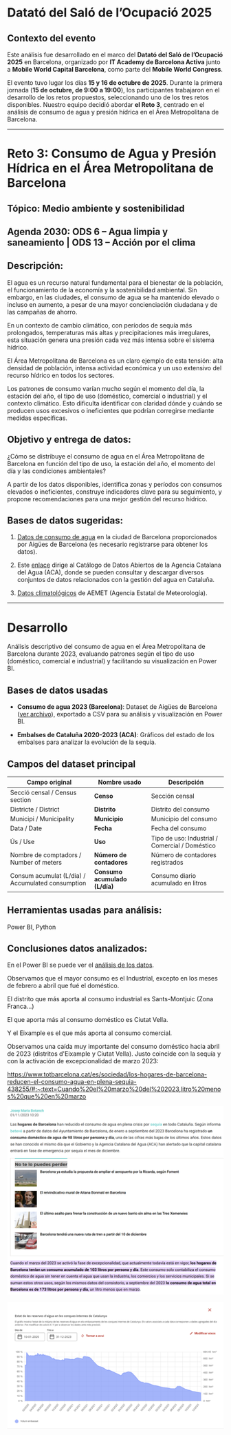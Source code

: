 # Datató del Saló de l’Ocupació 2025

## Contexto del evento

Este análisis fue desarrollado en el marco del **Datató del Saló de l’Ocupació 2025** en Barcelona, organizado por **IT Academy de Barcelona Activa** junto a **Mobile World Capital Barcelona**, como parte del **Mobile World Congress**.  

El evento tuvo lugar los días **15 y 16 de octubre de 2025**. Durante la primera jornada (**15 de octubre, de 9:00 a 19:00**), los participantes trabajaron en el desarrollo de los retos propuestos, seleccionando uno de los tres retos disponibles. Nuestro equipo decidió abordar **el Reto 3**, centrado en el análisis de consumo de agua y presión hídrica en el Área Metropolitana de Barcelona.

---

# Reto 3: Consumo de Agua y Presión Hídrica en el Área Metropolitana de Barcelona

## Tópico: Medio ambiente y sostenibilidad
## Agenda 2030: ODS 6 – Agua limpia y saneamiento | ODS 13 – Acción por el clima

## Descripción:

El agua es un recurso natural fundamental para el bienestar de la población, el funcionamiento de la economía y la sostenibilidad ambiental. Sin embargo, en las ciudades, el consumo de agua se ha mantenido elevado o incluso en aumento, a pesar de una mayor concienciación ciudadana y de las campañas de ahorro.

En un contexto de cambio climático, con períodos de sequía más prolongados, temperaturas más altas y precipitaciones más irregulares, esta situación genera una presión cada vez más intensa sobre el sistema hídrico.

El Área Metropolitana de Barcelona es un claro ejemplo de esta tensión: alta densidad de población, intensa actividad económica y un uso extensivo del recurso hídrico en todos los sectores.

Los patrones de consumo varían mucho según el momento del día, la estación del año, el tipo de uso (doméstico, comercial o industrial) y el contexto climático. Esto dificulta identificar con claridad dónde y cuándo se producen usos excesivos o ineficientes que podrían corregirse mediante medidas específicas.

## Objetivo y entrega de datos:

¿Cómo se distribuye el consumo de agua en el Área Metropolitana de Barcelona en función del tipo de uso, la estación del año, el momento del día y las condiciones ambientales?

A partir de los datos disponibles, identifica zonas y períodos con consumos elevados o ineficientes, construye indicadores clave para su seguimiento, y propone recomendaciones para una mejor gestión del recurso hídrico.

## Bases de datos sugeridas:

1. [Datos de consumo de agua](https://www.abdatachallenge.cat/) en la ciudad de Barcelona proporcionados por Aigües de Barcelona (es necesario registrarse para obtener los datos).

2. Este [enlace](https://aca.gencat.cat/ca/laigua/consulta-de-dades/dades-obertes/cataleg-dades-obertes/) dirige al Catálogo de Datos Abiertos de la Agencia Catalana del Agua (ACA), donde se pueden consultar y descargar diversos conjuntos de datos relacionados con la gestión del agua en Cataluña.

3. [Datos climatológicos](https://www.aemet.es/ca/serviciosclimaticos/datosclimatologicos) de AEMET (Agencia Estatal de Meteorología).

---

# Desarrollo

Análisis descriptivo del consumo de agua en el Área Metropolitana de Barcelona durante 2023, evaluando patrones según el tipo de uso (doméstico, comercial e industrial) y facilitando su visualización en Power BI.

## Bases de datos usadas

- **Consumo de agua 2023 (Barcelona)**: 
Dataset de Aigües de Barcelona ([ver archivo](https://github.com/cvilafer/Datato_Equipo1_Reto3/blob/main/Consumo_agua.parquet)), exportado a  CSV para su análisis y visualización en Power BI.

- **Embalses de Cataluña 2020-2023 (ACA)**: Gráficos del estado de los embalses para analizar la evolución de la sequía.

## Campos del dataset principal

| Campo original | Nombre usado | Descripción |
|----------------|-------------|------------|
| Secció censal / Census section | **Censo** | Sección censal |
| Districte / District | **Distrito** | Distrito del consumo |
| Municipi / Municipality | **Municipio** | Municipio del consumo |
| Data / Date | **Fecha** | Fecha del consumo |
| Ús / Use | **Uso** | Tipo de uso: Industrial / Comercial / Doméstico |
| Nombre de comptadors / Number of meters | **Número de contadores** | Número de contadores registrados |
| Consum acumulat (L/dia) / Accumulated consumption | **Consumo acumulado (L/día)** | Consumo diario acumulado en litros |


## Herramientas usadas para análisis:

Power BI, Python

## Conclusiones datos analizados:

En el Power BI se puede ver el [análisis de los datos](Analisis_consumo_agua.pbix).

Observamos que el mayor consumo es el Industrial, excepto en los meses de febrero a abril que fué el doméstico.

El distrito que más aporta al consumo industrial es Sants-Montjuic (Zona Franca...)

El que aporta más al consumo doméstico es Ciutat Vella.

Y el Eixample es el que más aporta al consumo comercial.

Observamos una caída muy importante del consumo doméstico hacia abril de 2023 (distritos d'Eixample y Ciutat Vella). Justo coincide con la sequía y con la activación de excepcionalidad de marzo 2023:

https://www.totbarcelona.cat/es/sociedad/los-hogares-de-barcelona-reducen-el-consumo-agua-en-plena-sequia-438255/#:~:text=Cuando%20el%20marzo%20del%202023,litro%20menos%20que%20en%20marzo

![Noticia sequía](https://github.com/cvilafer/Datato_Equipo1_Reto3/blob/main/noticia_sequia1.png)

![Agua cuencas internas Catalunya](https://github.com/cvilafer/Datato_Equipo1_Reto3/blob/main/agua_cuencas_internas_catalunya.png)


